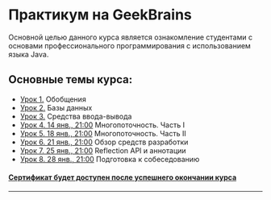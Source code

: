 # Практикум на GeekBrains
Основной целью данного курса является ознакомление студентами с основами профессионального программирования с использованием языка Java.

## Основные темы курса:
* [Урок 1.](https://github.com/zurbaevi/Java-Professional-level/tree/main/src/ru/geekbrains/lesson1) Обобщения
* [Урок 2.](https://github.com/zurbaevi/Java-Professional-level/tree/main/src/ru/geekbrains/lesson2) Базы данных
* [Урок 3.](https://github.com/zurbaevi/Java-Professional-level/tree/main/src/ru/geekbrains/lesson3) Средства ввода-вывода
* [Урок 4. 14 янв., 21:00]() Многопоточность. Часть I
* [Урок 5. 18 янв., 21:00]() Многопоточность. Часть II
* [Урок 6. 21 янв., 21:00]() Обзор средств разработки
* [Урок 7. 25 янв., 21:00]() Reflection API и аннотации
* [Урок 8. 28 янв., 21:00]() Подготовка к собеседованию
#### [Сертификат будет доступен после успешнего окончании курса]()
____
